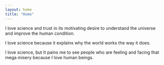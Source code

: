 ```yaml
---
layout: home
title: "Home"
---
```


I love science and trust in its motivating desire to understand the universe and improve the human condition.

I love science because it explains why the world works the way it does.

I love science, but It pains me to see people who are feeling and facing that mega misery because I love human beings.